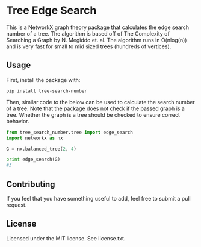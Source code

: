 # Tree Edge Search

This is a NetworkX graph theory package that calculates the edge search number of a tree. The algorithm is based off of The Complexity of Searching a Graph by N. Megiddo et. al. The algorithm runs in O(nlog(n)) and is very fast for small to mid sized trees (hundreds of vertices).

## Usage

First, install the package with:

```
pip install tree-search-number
```

Then, similar code to the below can be used to calculate the search number of a tree. Note that the package does not check if the passed graph is a tree. Whether the graph is a tree should be checked to ensure correct behavior.

```python
from tree_search_number.tree import edge_search
import networkx as nx

G = nx.balanced_tree(2, 4)

print edge_search(G)
#3
```

## Contributing

If you feel that you have something useful to add, feel free to submit a pull request.

## License

Licensed under the MIT license. See license.txt.
